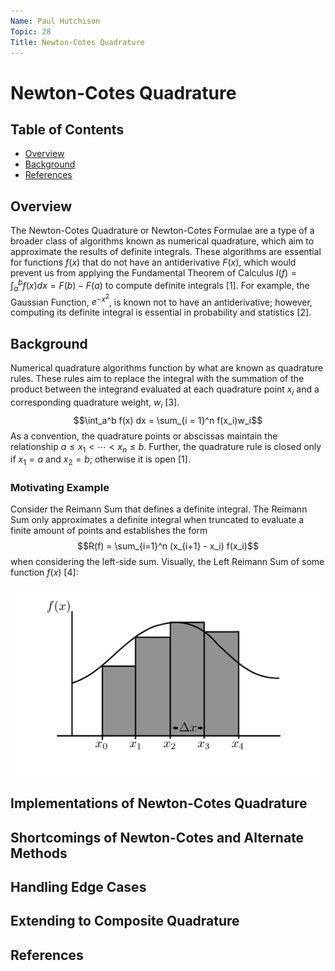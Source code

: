 ```yaml
---
Name: Paul Hutchison
Topic: 28
Title: Newton-Cotes Quadrature
---
```


# Newton-Cotes Quadrature

## Table of Contents

- [Overview](#overview)
- [Background](#background)
- [References](#references)

## Overview

The Newton-Cotes Quadrature or Newton-Cotes Formulae are a type of a broader class of algorithms known as numerical quadrature, which aim to approximate the results of definite integrals. These algorithms are essential for functions $f(x)$ that do not have an antiderivative $F(x)$, which would prevent us from applying the Fundamental Theorem of Calculus $I(f) = \int_a^b f(x)dx = F(b) - F(a)$ to compute definite integrals [1]. For example, the Gaussian Function, $e^{-x^2}$, is known not to have an antiderivative; however, computing its definite integral is essential in probability and statistics [2].

## Background

Numerical quadrature algorithms function by what are known as quadrature rules. These rules aim to replace the integral with the summation of the product between the integrand evaluated at each quadrature point $x_i$ and a corresponding quadrature weight, $w_i$ [3].
$$\int_a^b f(x) dx = \sum_{i = 1}^n f(x_i)w_i$$
As a convention, the quadrature points or abscissas maintain the relationship $a\leq x_1 < \cdots < x_n \leq b$. Further, the quadrature rule is closed only if $x_1 = a$ and $x_2 = b$; otherwise it is open [1].


### Motivating Example

Consider the Reimann Sum that defines a definite integral. The Reimann Sum only approximates a definite integral when truncated to evaluate a finite amount of points and establishes the form
$$R(f) = \sum_{i=1}^n (x_{i+1} - x_i) f(x_i)$$
when considering the left-side sum. Visually, the Left Reimann Sum of some function $f(x)$ [4]:

![](LHRS.png)

## Implementations of Newton-Cotes Quadrature

## Shortcomings of Newton-Cotes and Alternate Methods

## Handling Edge Cases

## Extending to Composite Quadrature

## References
